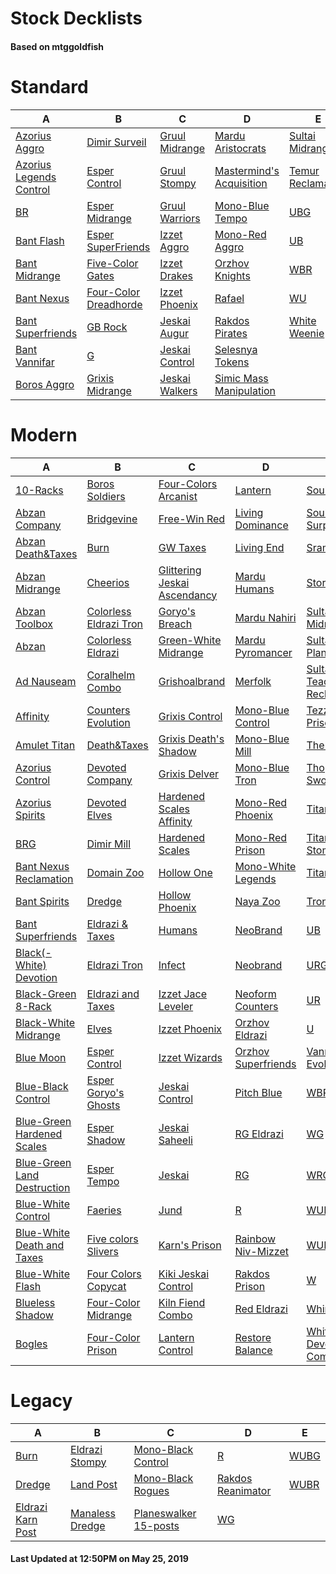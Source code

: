 # Stock Decklists
#### Based on mtggoldfish


# Standard

|                                        A                                         |                                      B                                       |                               C                                |                                         D                                          |                                  E                                   |
|----------------------------------------------------------------------------------|------------------------------------------------------------------------------|----------------------------------------------------------------|------------------------------------------------------------------------------------|----------------------------------------------------------------------|
|[Azorius Aggro](./mtggoldfish/Standard/decks/Azorius_Aggro.md)                    |[Dimir Surveil](./mtggoldfish/Standard/decks/Dimir_Surveil.md)                |[Gruul Midrange](./mtggoldfish/Standard/decks/Gruul_Midrange.md)|[Mardu Aristocrats](./mtggoldfish/Standard/decks/Mardu_Aristocrats.md)              |[Sultai Midrange](./mtggoldfish/Standard/decks/Sultai_Midrange.md)    |
|[Azorius Legends Control](./mtggoldfish/Standard/decks/Azorius_Legends_Control.md)|[Esper Control](./mtggoldfish/Standard/decks/Esper_Control.md)                |[Gruul Stompy](./mtggoldfish/Standard/decks/Gruul_Stompy.md)    |[Mastermind's Acquisition](./mtggoldfish/Standard/decks/Mastermind's_Acquisition.md)|[Temur Reclamation](./mtggoldfish/Standard/decks/Temur_Reclamation.md)|
|[BR](./mtggoldfish/Standard/decks/BR.md)                                          |[Esper Midrange](./mtggoldfish/Standard/decks/Esper_Midrange.md)              |[Gruul Warriors](./mtggoldfish/Standard/decks/Gruul_Warriors.md)|[Mono-Blue Tempo](./mtggoldfish/Standard/decks/Mono-Blue_Tempo.md)                  |[UBG](./mtggoldfish/Standard/decks/UBG.md)                            |
|[Bant Flash](./mtggoldfish/Standard/decks/Bant_Flash.md)                          |[Esper SuperFriends](./mtggoldfish/Standard/decks/Esper_SuperFriends.md)      |[Izzet Aggro](./mtggoldfish/Standard/decks/Izzet_Aggro.md)      |[Mono-Red Aggro](./mtggoldfish/Standard/decks/Mono-Red_Aggro.md)                    |[UB](./mtggoldfish/Standard/decks/UB.md)                              |
|[Bant Midrange](./mtggoldfish/Standard/decks/Bant_Midrange.md)                    |[Five-Color Gates](./mtggoldfish/Standard/decks/Five-Color_Gates.md)          |[Izzet Drakes](./mtggoldfish/Standard/decks/Izzet_Drakes.md)    |[Orzhov Knights](./mtggoldfish/Standard/decks/Orzhov_Knights.md)                    |[WBR](./mtggoldfish/Standard/decks/WBR.md)                            |
|[Bant Nexus](./mtggoldfish/Standard/decks/Bant_Nexus.md)                          |[Four-Color Dreadhorde](./mtggoldfish/Standard/decks/Four-Color_Dreadhorde.md)|[Izzet Phoenix](./mtggoldfish/Standard/decks/Izzet_Phoenix.md)  |[Rafael](./mtggoldfish/Standard/decks/Rafael.md)                                    |[WU](./mtggoldfish/Standard/decks/WU.md)                              |
|[Bant Superfriends](./mtggoldfish/Standard/decks/Bant_Superfriends.md)            |[GB Rock](./mtggoldfish/Standard/decks/GB_Rock.md)                            |[Jeskai Augur](./mtggoldfish/Standard/decks/Jeskai_Augur.md)    |[Rakdos Pirates](./mtggoldfish/Standard/decks/Rakdos_Pirates.md)                    |[White Weenie](./mtggoldfish/Standard/decks/White_Weenie.md)          |
|[Bant Vannifar](./mtggoldfish/Standard/decks/Bant_Vannifar.md)                    |[G](./mtggoldfish/Standard/decks/G.md)                                        |[Jeskai Control](./mtggoldfish/Standard/decks/Jeskai_Control.md)|[Selesnya Tokens](./mtggoldfish/Standard/decks/Selesnya_Tokens.md)                  |                                                                      |
|[Boros Aggro](./mtggoldfish/Standard/decks/Boros_Aggro.md)                        |[Grixis Midrange](./mtggoldfish/Standard/decks/Grixis_Midrange.md)            |[Jeskai Walkers](./mtggoldfish/Standard/decks/Jeskai_Walkers.md)|[Simic Mass Manipulation](./mtggoldfish/Standard/decks/Simic_Mass_Manipulation.md)  |                                                                      |


# Modern

|                                           A                                            |                                      B                                       |                                            C                                             |                                   D                                    |                                           E                                            |
|----------------------------------------------------------------------------------------|------------------------------------------------------------------------------|------------------------------------------------------------------------------------------|------------------------------------------------------------------------|----------------------------------------------------------------------------------------|
|[10-Racks](./mtggoldfish/Modern/decks/10-Racks.md)                                      |[Boros Soldiers](./mtggoldfish/Modern/decks/Boros_Soldiers.md)                |[Four-Colors Arcanist](./mtggoldfish/Modern/decks/Four-Colors_Arcanist.md)                |[Lantern](./mtggoldfish/Modern/decks/Lantern.md)                        |[Soul Sisters](./mtggoldfish/Modern/decks/Soul_Sisters.md)                              |
|[Abzan Company](./mtggoldfish/Modern/decks/Abzan_Company.md)                            |[Bridgevine](./mtggoldfish/Modern/decks/Bridgevine.md)                        |[Free-Win Red](./mtggoldfish/Modern/decks/Free-Win_Red.md)                                |[Living Dominance](./mtggoldfish/Modern/decks/Living_Dominance.md)      |[Soulflayer Surprise](./mtggoldfish/Modern/decks/Soulflayer_Surprise.md)                |
|[Abzan Death&amp;Taxes](./mtggoldfish/Modern/decks/Abzan_Death&amp;Taxes.md)            |[Burn](./mtggoldfish/Modern/decks/Burn.md)                                    |[GW Taxes](./mtggoldfish/Modern/decks/GW_Taxes.md)                                        |[Living End](./mtggoldfish/Modern/decks/Living_End.md)                  |[Sram-O's](./mtggoldfish/Modern/decks/Sram-O's.md)                                      |
|[Abzan Midrange](./mtggoldfish/Modern/decks/Abzan_Midrange.md)                          |[Cheerios](./mtggoldfish/Modern/decks/Cheerios.md)                            |[Glittering Jeskai Ascendancy](./mtggoldfish/Modern/decks/Glittering_Jeskai_Ascendancy.md)|[Mardu Humans](./mtggoldfish/Modern/decks/Mardu_Humans.md)              |[Storm](./mtggoldfish/Modern/decks/Storm.md)                                            |
|[Abzan Toolbox](./mtggoldfish/Modern/decks/Abzan_Toolbox.md)                            |[Colorless Eldrazi Tron](./mtggoldfish/Modern/decks/Colorless_Eldrazi_Tron.md)|[Goryo's Breach](./mtggoldfish/Modern/decks/Goryo's_Breach.md)                            |[Mardu Nahiri](./mtggoldfish/Modern/decks/Mardu_Nahiri.md)              |[Sultai Midrange](./mtggoldfish/Modern/decks/Sultai_Midrange.md)                        |
|[Abzan](./mtggoldfish/Modern/decks/Abzan.md)                                            |[Colorless Eldrazi](./mtggoldfish/Modern/decks/Colorless_Eldrazi.md)          |[Green-White Midrange](./mtggoldfish/Modern/decks/Green-White_Midrange.md)                |[Mardu Pyromancer](./mtggoldfish/Modern/decks/Mardu_Pyromancer.md)      |[Sultai Planeswalkers](./mtggoldfish/Modern/decks/Sultai_Planeswalkers.md)              |
|[Ad Nauseam](./mtggoldfish/Modern/decks/Ad_Nauseam.md)                                  |[Coralhelm Combo](./mtggoldfish/Modern/decks/Coralhelm_Combo.md)              |[Grishoalbrand](./mtggoldfish/Modern/decks/Grishoalbrand.md)                              |[Merfolk](./mtggoldfish/Modern/decks/Merfolk.md)                        |[Sultai Teaching Reclamation](./mtggoldfish/Modern/decks/Sultai_Teaching_Reclamation.md)|
|[Affinity](./mtggoldfish/Modern/decks/Affinity.md)                                      |[Counters Evolution](./mtggoldfish/Modern/decks/Counters_Evolution.md)        |[Grixis Control](./mtggoldfish/Modern/decks/Grixis_Control.md)                            |[Mono-Blue Control](./mtggoldfish/Modern/decks/Mono-Blue_Control.md)    |[Tezzerator Prison](./mtggoldfish/Modern/decks/Tezzerator_Prison.md)                    |
|[Amulet Titan](./mtggoldfish/Modern/decks/Amulet_Titan.md)                              |[Death&amp;Taxes](./mtggoldfish/Modern/decks/Death&amp;Taxes.md)              |[Grixis Death's Shadow](./mtggoldfish/Modern/decks/Grixis_Death's_Shadow.md)              |[Mono-Blue Mill](./mtggoldfish/Modern/decks/Mono-Blue_Mill.md)          |[The Rock](./mtggoldfish/Modern/decks/The_Rock.md)                                      |
|[Azorius Control](./mtggoldfish/Modern/decks/Azorius_Control.md)                        |[Devoted Company](./mtggoldfish/Modern/decks/Devoted_Company.md)              |[Grixis Delver](./mtggoldfish/Modern/decks/Grixis_Delver.md)                              |[Mono-Blue Tron](./mtggoldfish/Modern/decks/Mono-Blue_Tron.md)          |[Thopter Sword Prison](./mtggoldfish/Modern/decks/Thopter_Sword_Prison.md)              |
|[Azorius Spirits](./mtggoldfish/Modern/decks/Azorius_Spirits.md)                        |[Devoted Elves](./mtggoldfish/Modern/decks/Devoted_Elves.md)                  |[Hardened Scales Affinity](./mtggoldfish/Modern/decks/Hardened_Scales_Affinity.md)        |[Mono-Red Phoenix](./mtggoldfish/Modern/decks/Mono-Red_Phoenix.md)      |[Titan Breach](./mtggoldfish/Modern/decks/Titan_Breach.md)                              |
|[BRG](./mtggoldfish/Modern/decks/BRG.md)                                                |[Dimir Mill](./mtggoldfish/Modern/decks/Dimir_Mill.md)                        |[Hardened Scales](./mtggoldfish/Modern/decks/Hardened_Scales.md)                          |[Mono-Red Prison](./mtggoldfish/Modern/decks/Mono-Red_Prison.md)        |[Titan-Shift Stompy](./mtggoldfish/Modern/decks/Titan-Shift_Stompy.md)                  |
|[Bant Nexus Reclamation](./mtggoldfish/Modern/decks/Bant_Nexus_Reclamation.md)          |[Domain Zoo](./mtggoldfish/Modern/decks/Domain_Zoo.md)                        |[Hollow One](./mtggoldfish/Modern/decks/Hollow_One.md)                                    |[Mono-White Legends](./mtggoldfish/Modern/decks/Mono-White_Legends.md)  |[TitanShift](./mtggoldfish/Modern/decks/TitanShift.md)                                  |
|[Bant Spirits](./mtggoldfish/Modern/decks/Bant_Spirits.md)                              |[Dredge](./mtggoldfish/Modern/decks/Dredge.md)                                |[Hollow Phoenix](./mtggoldfish/Modern/decks/Hollow_Phoenix.md)                            |[Naya Zoo](./mtggoldfish/Modern/decks/Naya_Zoo.md)                      |[Tron](./mtggoldfish/Modern/decks/Tron.md)                                              |
|[Bant Superfriends](./mtggoldfish/Modern/decks/Bant_Superfriends.md)                    |[Eldrazi & Taxes](./mtggoldfish/Modern/decks/Eldrazi_&_Taxes.md)              |[Humans](./mtggoldfish/Modern/decks/Humans.md)                                            |[NeoBrand](./mtggoldfish/Modern/decks/NeoBrand.md)                      |[UB](./mtggoldfish/Modern/decks/UB.md)                                                  |
|[Black(-White) Devotion](./mtggoldfish/Modern/decks/Black(-White)_Devotion.md)          |[Eldrazi Tron](./mtggoldfish/Modern/decks/Eldrazi_Tron.md)                    |[Infect](./mtggoldfish/Modern/decks/Infect.md)                                            |[Neobrand](./mtggoldfish/Modern/decks/Neobrand.md)                      |[URG](./mtggoldfish/Modern/decks/URG.md)                                                |
|[Black-Green 8-Rack](./mtggoldfish/Modern/decks/Black-Green_8-Rack.md)                  |[Eldrazi and Taxes](./mtggoldfish/Modern/decks/Eldrazi_and_Taxes.md)          |[Izzet Jace Leveler](./mtggoldfish/Modern/decks/Izzet_Jace_Leveler.md)                    |[Neoform Counters](./mtggoldfish/Modern/decks/Neoform_Counters.md)      |[UR](./mtggoldfish/Modern/decks/UR.md)                                                  |
|[Black-White Midrange](./mtggoldfish/Modern/decks/Black-White_Midrange.md)              |[Elves](./mtggoldfish/Modern/decks/Elves.md)                                  |[Izzet Phoenix](./mtggoldfish/Modern/decks/Izzet_Phoenix.md)                              |[Orzhov Eldrazi](./mtggoldfish/Modern/decks/Orzhov_Eldrazi.md)          |[U](./mtggoldfish/Modern/decks/U.md)                                                    |
|[Blue Moon](./mtggoldfish/Modern/decks/Blue_Moon.md)                                    |[Esper Control](./mtggoldfish/Modern/decks/Esper_Control.md)                  |[Izzet Wizards](./mtggoldfish/Modern/decks/Izzet_Wizards.md)                              |[Orzhov Superfriends](./mtggoldfish/Modern/decks/Orzhov_Superfriends.md)|[Vannifar Evolution](./mtggoldfish/Modern/decks/Vannifar_Evolution.md)                  |
|[Blue-Black Control](./mtggoldfish/Modern/decks/Blue-Black_Control.md)                  |[Esper Goryo's Ghosts](./mtggoldfish/Modern/decks/Esper_Goryo's_Ghosts.md)    |[Jeskai Control](./mtggoldfish/Modern/decks/Jeskai_Control.md)                            |[Pitch Blue](./mtggoldfish/Modern/decks/Pitch_Blue.md)                  |[WBR](./mtggoldfish/Modern/decks/WBR.md)                                                |
|[Blue-Green Hardened Scales](./mtggoldfish/Modern/decks/Blue-Green_Hardened_Scales.md)  |[Esper Shadow](./mtggoldfish/Modern/decks/Esper_Shadow.md)                    |[Jeskai Saheeli](./mtggoldfish/Modern/decks/Jeskai_Saheeli.md)                            |[RG Eldrazi](./mtggoldfish/Modern/decks/RG_Eldrazi.md)                  |[WG](./mtggoldfish/Modern/decks/WG.md)                                                  |
|[Blue-Green Land Destruction](./mtggoldfish/Modern/decks/Blue-Green_Land_Destruction.md)|[Esper Tempo](./mtggoldfish/Modern/decks/Esper_Tempo.md)                      |[Jeskai](./mtggoldfish/Modern/decks/Jeskai.md)                                            |[RG](./mtggoldfish/Modern/decks/RG.md)                                  |[WRG](./mtggoldfish/Modern/decks/WRG.md)                                                |
|[Blue-White Control](./mtggoldfish/Modern/decks/Blue-White_Control.md)                  |[Faeries](./mtggoldfish/Modern/decks/Faeries.md)                              |[Jund](./mtggoldfish/Modern/decks/Jund.md)                                                |[R](./mtggoldfish/Modern/decks/R.md)                                    |[WUBRG](./mtggoldfish/Modern/decks/WUBRG.md)                                            |
|[Blue-White Death and Taxes](./mtggoldfish/Modern/decks/Blue-White_Death_and_Taxes.md)  |[Five colors Slivers](./mtggoldfish/Modern/decks/Five_colors_Slivers.md)      |[Karn's Prison](./mtggoldfish/Modern/decks/Karn's_Prison.md)                              |[Rainbow Niv-Mizzet](./mtggoldfish/Modern/decks/Rainbow_Niv-Mizzet.md)  |[WUB](./mtggoldfish/Modern/decks/WUB.md)                                                |
|[Blue-White Flash](./mtggoldfish/Modern/decks/Blue-White_Flash.md)                      |[Four Colors Copycat](./mtggoldfish/Modern/decks/Four_Colors_Copycat.md)      |[Kiki Jeskai Control](./mtggoldfish/Modern/decks/Kiki_Jeskai_Control.md)                  |[Rakdos Prison](./mtggoldfish/Modern/decks/Rakdos_Prison.md)            |[W](./mtggoldfish/Modern/decks/W.md)                                                    |
|[Blueless Shadow](./mtggoldfish/Modern/decks/Blueless_Shadow.md)                        |[Four-Color Midrange](./mtggoldfish/Modern/decks/Four-Color_Midrange.md)      |[Kiln Fiend Combo](./mtggoldfish/Modern/decks/Kiln_Fiend_Combo.md)                        |[Red Eldrazi](./mtggoldfish/Modern/decks/Red_Eldrazi.md)                |[Whir Prison](./mtggoldfish/Modern/decks/Whir_Prison.md)                                |
|[Bogles](./mtggoldfish/Modern/decks/Bogles.md)                                          |[Four-Color Prison](./mtggoldfish/Modern/decks/Four-Color_Prison.md)          |[Lantern Control](./mtggoldfish/Modern/decks/Lantern_Control.md)                          |[Restore Balance](./mtggoldfish/Modern/decks/Restore_Balance.md)        |[White-Green Devoted Company](./mtggoldfish/Modern/decks/White-Green_Devoted_Company.md)|


# Legacy

|                                 A                                  |                               B                                |                                     C                                      |                                 D                                  |                    E                     |
|--------------------------------------------------------------------|----------------------------------------------------------------|----------------------------------------------------------------------------|--------------------------------------------------------------------|------------------------------------------|
|[Burn](./mtggoldfish/Legacy/decks/Burn.md)                          |[Eldrazi Stompy](./mtggoldfish/Legacy/decks/Eldrazi_Stompy.md)  |[Mono-Black Control](./mtggoldfish/Legacy/decks/Mono-Black_Control.md)      |[R](./mtggoldfish/Legacy/decks/R.md)                                |[WUBG](./mtggoldfish/Legacy/decks/WUBG.md)|
|[Dredge](./mtggoldfish/Legacy/decks/Dredge.md)                      |[Land Post](./mtggoldfish/Legacy/decks/Land_Post.md)            |[Mono-Black Rogues](./mtggoldfish/Legacy/decks/Mono-Black_Rogues.md)        |[Rakdos Reanimator](./mtggoldfish/Legacy/decks/Rakdos_Reanimator.md)|[WUBR](./mtggoldfish/Legacy/decks/WUBR.md)|
|[Eldrazi Karn Post](./mtggoldfish/Legacy/decks/Eldrazi_Karn_Post.md)|[Manaless Dredge](./mtggoldfish/Legacy/decks/Manaless_Dredge.md)|[Planeswalker 15-posts](./mtggoldfish/Legacy/decks/Planeswalker_15-posts.md)|[WG](./mtggoldfish/Legacy/decks/WG.md)                              |                                          |



#### Last Updated at 12:50PM on May 25, 2019